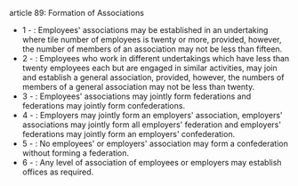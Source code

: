 article 89: Formation of Associations

<ul>
			<li>1 - : Employees&#39; associations may be established in an undertaking where tile number of employees is twenty or more, provided, however, the number of members of an association may not be less than fifteen.<ul>
			</ul></li>			<li>2 - : Employees who work in different undertakings which have less than twenty employees each but are engaged in similar activities, may join and establish a general association, provided, however, the numbers of members of a general association may not be less than twenty.<ul>
			</ul></li>			<li>3 - : Employees&#39; associations may jointly form federations and federations may jointly form confederations.<ul>
			</ul></li>			<li>4 - : Employers may jointly form an employers&#39; association, employers&#39; associations may jointly form all employers&#39; federation and employers&#39; federations may jointly form an employers&#39; confederation.<ul>
			</ul></li>			<li>5 - : No employees&#39; or employers&#39; association may form a confederation without forming a federation.<ul>
			</ul></li>			<li>6 - : Any level of association of employees or employers may establish offices as required.<ul>
			</ul></li></ul>